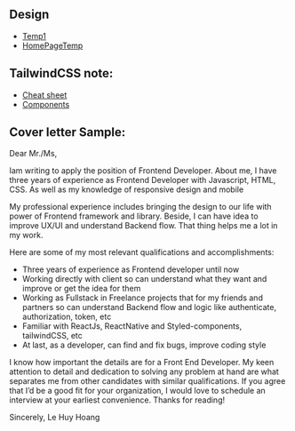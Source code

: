 ## Design
 - [Temp1](https://dribbble.com/shots/15111239-Landing-page-WIP)
 - [HomePageTemp](https://twitter.com/farhadalsami/status/1437105074736545795/photo/1)

## TailwindCSS note:
 - [Cheat sheet](https://nerdcave.com/tailwind-cheat-sheet)
 - [Components](https://tailwindui.com/components/preview)

## Cover letter Sample:
Dear Mr./Ms,

Iam writing to apply the position of Frontend Developer. About me, I have three years of experience as Frontend Developer with Javascript, HTML, CSS. As well as my knowledge of responsive design and mobile

My professional experience includes bringing the design to our life with power of Frontend framework and library. Beside, I can have idea to improve UX/UI and understand Backend flow. That thing helps me a lot in my work.

Here are some of my most relevant qualifications and accomplishments:
 - Three years of experience as Frontend developer until now
 - Working directly with client so can understand what they want and improve or get the idea for them
 - Working as Fullstack in Freelance projects that for my friends and partners so can understand Backend flow and logic like authenticate, authorization, token, etc
 - Familiar with ReactJs, ReactNative and Styled-components, tailwindCSS, etc
 - At last, as a developer, can find and fix bugs, improve coding style

I know how important the details are for a Front End Developer. My keen attention to detail and dedication to solving any problem at hand are what separates me from other candidates with similar qualifications. If you agree that I’d be a good fit for your organization, I would love to schedule an interview at your earliest convenience. Thanks for reading!

Sincerely,
Le Huy Hoang